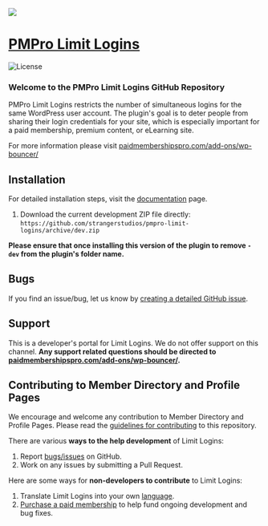 ![](pmpro-member-directory-banner.jpg)

# [PMPro Limit Logins](https://www.paidmembershipspro.com/add-ons/wp-bouncer/) #
[comment]: # (Generate badges from shields.io, only works for .org plugins to get other stats etc. We'd have to create our own endpoints for Premium plugins)

![License](https://img.shields.io/badge/license-GPL--2.0%2B-red.svg?style=flat-square)

### Welcome to the PMPro Limit Logins GitHub Repository
PMPro Limit Logins restricts the number of simultaneous logins for the same WordPress user account. The plugin's goal is to deter people from sharing their login credentials for your site, which is especially important for a paid membership, premium content, or eLearning site.

For more information please visit [paidmembershipspro.com/add-ons/wp-bouncer/](https://www.paidmembershipspro.com/add-ons/wp-bouncer/)

## Installation ##
For detailed installation steps, visit the [documentation](https://www.paidmembershipspro.com/add-ons/wp-bouncer/) page.

1. Download the current development ZIP file directly: `https://github.com/strangerstudios/pmpro-limit-logins/archive/dev.zip`

**Please ensure that once installing this version of the plugin to remove `-dev` from the plugin's folder name.**

## Bugs ##
If you find an issue/bug, let us know by [creating a detailed GitHub issue](https://github.com/strangerstudios/pmpro-limit-logins/issues/new).

## Support ##
This is a developer's portal for Limit Logins. We do not offer support on this channel. **Any support related questions should be directed to [paidmembershipspro.com/add-ons/wp-bouncer/](https://www.paidmembershipspro.com/add-ons/wp-bouncer/).**

## Contributing to Member Directory and Profile Pages ##
We encourage and welcome any contribution to Member Directory and Profile Pages. Please read the [guidelines for contributing](https://github.com/strangerstudios/paid-memberships-pro/blob/dev/.github/CONTRIBUTING.md) to this repository.

There are various **ways to the help development** of Limit Logins:

1. Report [bugs/issues](https://github.com/strangerstudios/pmpro-limit-logins/issues/new) on GitHub.
2. Work on any issues by submitting a Pull Request.

Here are some ways for **non-developers to contribute** to Limit Logins:

1. Translate Limit Logins into your own [language](https://www.paidmembershipspro.com/paid-memberships-pro-in-your-language/).
2. [Purchase a paid membership](https://paidmembershipspro.com/pricing) to help fund ongoing development and bug fixes.
